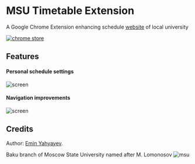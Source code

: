 MSU Timetable Extension
=======================

A Google Chrome Extension enhancing schedule <a href="http://timetable.msu.az">website</a> of local university

[1]: https://raw.github.com/ewintory/msu-timetable-extension/master/screenshots/chrome-store-badge.png
[2]: https://chrome.google.com/webstore/detail/msu-timetable/eabokdoanlaacdmpmbhhcjkdcdaeeffc
[![chrome store][1]][2]

Features
--------

#### Personal schedule settings
![screen](https://raw.github.com/ewintory/msu-timetable-extension/master/screenshots/scr-1.png)

    
#### Navigation improvements
![screen](https://raw.github.com/ewintory/msu-timetable-extension/master/screenshots/scr-2.png)

Credits
-------

Author: [Emin Yahyayev](https://github.com/ewintory).

Baku branch of Moscow State University named after M. Lomonosov
![msu](https://raw.github.com/ewintory/msu-timetable-extension/master/screenshots/msu-logo.jpg)
